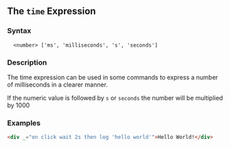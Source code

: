 
## The `time` Expression

### Syntax

```
  <number> ['ms', 'milliseconds', 's', 'seconds']
```

### Description

The time expression can be used in some commands to express a number of milliseconds in a clearer manner.

If the numeric value is followed by `s` or `seconds` the number will be multiplied by 1000

### Examples

```html
<div _="on click wait 2s then log 'hello world'">Hello World!</div>
```

